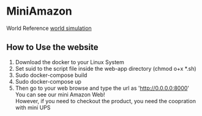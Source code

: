 # MiniAmazon
World Reference [world simulation](https://github.com/yunjingliu96/world_simulator_exec)
## How to Use the website
1. Download the docker to your Linux System
2. Set suid to the script file inside the web-app directory (chmod o+x *.sh)
3. Sudo docker-compose build
4. Sudo docker-compose up
5. Then go to your web browse and type the url as 'http://0.0.0.0:8000'   
You can see our mini Amazon Web!   
However, if you need to checkout the product, you need the coopration with mini UPS
